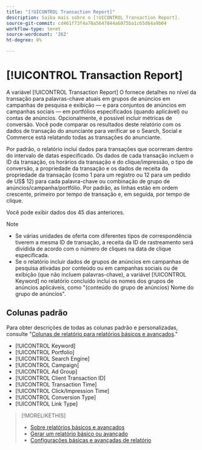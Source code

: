 ```yaml
---
title: "[!UICONTROL Transaction Report]"
description: Saiba mais sobre o [!UICONTROL Transaction Report].
source-git-commit: cd461f73f4a70a5647844a6075ba1c65d64a9b04
workflow-type: tm+mt
source-wordcount: '262'
ht-degree: 0%

---
```


# [!UICONTROL Transaction Report]

A variável [!UICONTROL Transaction Report] O fornece detalhes no nível da transação para palavras-chave atuais em grupos de anúncios em campanhas de pesquisa e exibição — e para conjuntos de anúncios em campanhas sociais — em portfólios especificados (quando aplicável) ou contas de anúncios. Opcionalmente, é possível incluir métricas de conversão. Você pode comparar os resultados deste relatório com os dados de transação do anunciante para verificar se o Search, Social e Commerce está relatando todas as transações do anunciante.

Por padrão, o relatório inclui dados para transações que ocorreram dentro do intervalo de datas especificado. Os dados de cada transação incluem o ID da transação, os horários da transação e do clique/impressão, o tipo de conversão, a propriedade da transação e os dados de receita da propriedade da transação (como 1 para um registro ou 12 para um pedido de US$ 12) para cada palavra-chave ou combinação de grupo de anúncios/campanha/portfólio. Por padrão, as linhas estão em ordem crescente, primeiro por tempo de transação e, em seguida, por tempo de clique.

Você pode exibir dados dos 45 dias anteriores.

>[!NOTE]
>
>* Se várias unidades de oferta com diferentes tipos de correspondência tiverem a mesma ID de transação, a receita da ID de rastreamento será dividida de acordo com o número de cliques na data de clique especificada.
>* Se o relatório incluir dados de grupos de anúncios em campanhas de pesquisa ativadas por conteúdo ou em campanhas sociais ou de exibição (que não incluem palavras-chave), a variável [!UICONTROL Keyword] no relatório concluído inclui os nomes dos grupos de anúncios aplicáveis, como &quot;(conteúdo do grupo de anúncios) Nome do grupo de anúncios&quot;.


## Colunas padrão

Para obter descrições de todas as colunas padrão e personalizadas, consulte &quot;[Colunas de relatório para relatórios básicos e avançados](basic-advanced-report-columns.md).&quot;

* [!UICONTROL Keyword]
* [!UICONTROL Portfolio]
* [!UICONTROL Search Engine]
* [!UICONTROL Campaign]
* [!UICONTROL Ad Group]
* [!UICONTROL Client Transaction ID]
* [!UICONTROL Transaction Time]
* [!UICONTROL Click/Impression Time]
* [!UICONTROL Conversion Type]
* [!UICONTROL Link Type]

>[!MORELIKETHIS]
>
>* [Sobre relatórios básicos e avançados](basic-advanced-report-about.md)
>* [Gerar um relatório básico ou avançado](basic-advanced-report-generate.md)
>* [Configurações básicas e avançadas de relatório](basic-advanced-report-settings.md)

